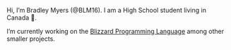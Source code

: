 Hi, I’m Bradley Myers (@BLM16). I am a High School student living in Canada :maple_leaf:.

I’m currently working on the [Blizzard Programming Language](https://github.com/BlizzardLang) among other smaller projects.
